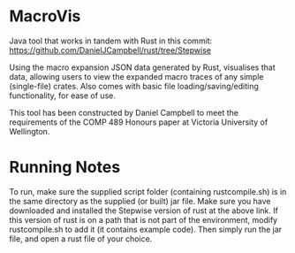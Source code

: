 # MacroVis

Java tool that works in tandem with Rust in this commit: https://github.com/DanielJCampbell/rust/tree/Stepwise

Using the macro expansion JSON data generated by Rust, visualises that data, allowing users to view the expanded macro traces of any simple (single-file) crates. Also comes with basic file loading/saving/editing functionality, for ease of use.

This tool has been constructed by Daniel Campbell to meet the requirements of the COMP 489 Honours paper at Victoria University of Wellington.

# Running Notes

To run, make sure the supplied script folder (containing rustcompile.sh) is in the same directory as the supplied (or built) jar file. Make sure you have downloaded and installed the Stepwise version of rust at the above link. If this version of rust is on a path that is not part of the environment, modify rustcompile.sh to add it (it contains example code). Then simply run the jar file, and open a rust file of your choice.
